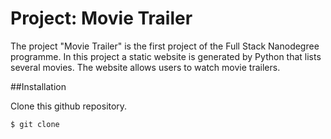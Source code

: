 # Project: Movie Trailer

The project "Movie Trailer" is the first project of the Full Stack Nanodegree programme. In this project a static website is generated by Python that lists several movies. The website allows users to watch movie trailers.

##Installation

Clone this github repository.

```
$ git clone 
```
